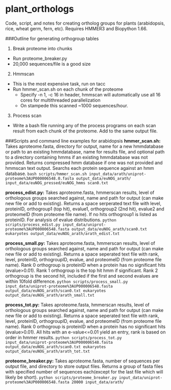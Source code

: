 # plant_orthologs
Code, script, and notes for creating ortholog groups for plants (arabidopsis, rice, wheat germ, fern, etc). Requires HMMER3 and Biopython 1.66.

###Outline for generating orthogroup tables
1. Break proteome into chunks
  * Run proteome_breaker.py
  * 20,000 sequences/file is a good size
2. Hmmscan
  * This is the most expensive task, run on tacc
  * Run hmmer_scan.sh on each chunk of the proteome
    * Specify -n 1, -c 16 in header, hmmscan will automatically use all 16 cores for multithreaded parallelization
    * On stampede this scanned ~1000 sequences/hour. 
3. Process scan
  * Write a bash file running any of the process programs on each scan result from each chunk of the proteome. Add to the same output file.

###Scripts and command line examples for arabidopsis
**hmmer_scan.sh:** Takes aproteome.fasta, directory for output, name for a new hmmdatabase or path to an existing hmmdatabase, name for results file, and optional path to a directory containing hmms if an existing hmmdatabase was not provided. Returns compressed hmm database if one was not provided and hmmscan text output. Searchs each protein sequence against an hmm database.
  `bash scripts/hmmer_scan.sh input_data/arath/uniprot-proteome%3AUP000006548.0.fasta output_data/euNOG_arath/ input_data/euNOG_pressed/euNOG_hmms scan0.txt`

**process_edist.py:** Takes aproteome.fasta, hmmerscan results, level of orthologous groups searched against, name and path for output (can make new file or add to existing). Returns a space serperated text file with level, proteinID, orthogroup1 (top hit), evalue1, orthogroup2 (2nd hit), evalue2 and proteomeID (from proteome file name). If no hits orthogroup1 is listed as proteinID. For analysis of evalue distributions.
  `python scripts/process_edist.py input_data/uniprot-proteome%3AUP000006548.fasta output_data/euNOG_arath/scan0.txt eukaryotes output_data/euNOG_arath/arath_edist.txt`

**process_small.py:** Takes aproteome.fasta, hmmerscan results, level of orthologous groups searched against, name and path for output (can make new file or add to existing). Returns a space seperated text file with rank, level, proteinID, orthogroupID, evalue, and proteomeID (from proteome file name). Rank 0 orthogroup is proteinID when a protein has no significant hits (evalue>0.01). Rank 1 orthogroup is the top hit hmm if significant. Rank 2 orthogroup is the second hit, included if the first and second evalues are within 10fold difference.
  `python scripts/process_small.py input_data/uniprot-proteome%3AUP000006548.fasta output_data/euNOG_arath/scan0.txt eukaryotes output_data/euNOG_arath/arath_small.txt`

**process_tot.py:** Takes aproteome.fasta, hmmerscan results, level of orthologous groups searched against, name and path for output (can make new file or add to existing). Returns a space seperated text file with rank, level, proteinID, orthogroupID, evalue, and proteomeID (from proteome file name). Rank 0 orthogroup is proteinID when a protein has no significant hits (evalue>0.01). All hits with an e-value<=0.01 yield an entry, rank is based on order in hmmer results.
  `python scripts/process_tot.py input_data/uniprot-proteome%3AUP000006548.fasta output_data/euNOG_arath/scan0.txt eukaryotes output_data/euNOG_arath/arath_tot.txt`

**proteome_breaker.py:** Takes aproteome.fasta, number of sequences per output file, and directory to store output files. Returns a group of fasta files with specified number of sequences each(except for the last file which will likely be short).
  `python scripts/proteome_breaker.py input_data/uniprot-proteome%3AUP000006548.fasta 20000 input_data/arath/`
  
